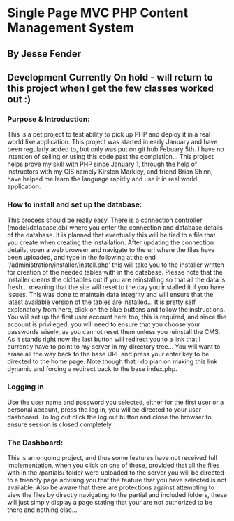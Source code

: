 # Single Page MVC PHP Content Management System
## By Jesse Fender

## Development Currently On hold - will return to this project when I get the few classes worked out :)

### Purpose & Introduction:
This is a pet project to test ability to pick up PHP and deploy it in a real world like application. This project was started in early January and have been regularly added to, but only was put on git hub Febuary 5th. I have no intention of selling or using this code past the completion... This project helps prove my skill with PHP since January 1, through the help of instructors with my CIS  namely Kirsten Markley, and friend Brian Shinn, have helped me learn the language rapidly and use it in real world application.

### How to install and set up the database:
This process should be really easy. There is a connection controller (model/database.db) where you enter the connection and database details of the database. It is planned that eventually this will be tied to a file that you create when creating the installation.
After updating the connection details, open a web browser and navigate to the url where the files have been uploaded, and type in the following at the end '/administration/installer/install.php' this will take you to the installer written for creation of the needed tables with in the database. Please note that the installer cleans the old tables out if you are reinstalling so that all the data is fresh... meaning that the site will reset to the day you installed it if you have issues. This was done to maintain data integrity and will ensure that the latest available version of the tables are installed...
It is pretty self explanatory from here, click on the blue buttons and follow the instructions.
You will set up the first user account here too, this is required, and since the account is privileged, you will need to ensure that you choose your passwords wisely, as you cannot reset them unless you reinstall the CMS.
As it stands right now the last button will redirect you to a link that I currently have to point to my server in my directory tree... You will want to erase all the way back to the base URL and press your enter key to be directed to the home page. Note though that I do plan on making this link dynamic and forcing a redirect back to the base index.php.

### Logging in
Use the user name and password you selected, either for the first user or a personal account, press the log in, you will be directed to your user dashboard.  To log out click the log out button and close the browser to ensure session is closed completely.

### The Dashboard:
This is an ongoing project, and thus some features have not received full implementation, when you click on one of these, provided that all the files with in the /partials/ folder were uploaded to the server you will be directed to a friendly page advising you that the feature that you have selected is not available. Also be aware that there are protections against attempting to view the files by directly navigating to the partial and included folders, these will just simply display a page stating that your are not authorized to be there and nothing else...
